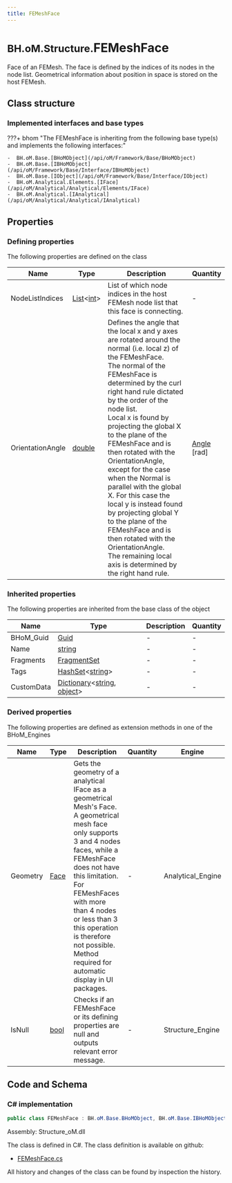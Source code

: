 ```yaml
---
title: FEMeshFace
---
```


# <small>BH.oM.Structure.</small>**FEMeshFace**

Face of an FEMesh. The face is defined by the indices of its nodes in the node list. Geometrical information about position in space is stored on the host FEMesh.

## Class structure

### Implemented interfaces and base types

???+ bhom "The FEMeshFace is inheriting from the following base type(s) and implements the following interfaces:"

    -  BH.oM.Base.[BHoMObject](/api/oM/Framework/Base/BHoMObject)
    -  BH.oM.Base.[IBHoMObject](/api/oM/Framework/Base/Interface/IBHoMObject)
    -  BH.oM.Base.[IObject](/api/oM/Framework/Base/Interface/IObject)
    -  BH.oM.Analytical.Elements.[IFace](/api/oM/Analytical/Analytical/Elements/IFace)
    -  BH.oM.Analytical.[IAnalytical](/api/oM/Analytical/Analytical/IAnalytical)


## Properties



### Defining properties

The following properties are defined on the class

| Name             | Type             | Description      | Quantity         |
|------------------|------------------|------------------|------------------|
| NodeListIndices | [List](https://learn.microsoft.com/en-us/dotnet/api/System.Collections.Generic.List-1?view=netstandard-2.0)&lt;[int](https://learn.microsoft.com/en-us/dotnet/api/System.Int32?view=netstandard-2.0)&gt; | List of which node indices in the host FEMesh node list that this face is connecting. | - |
| OrientationAngle | [double](https://learn.microsoft.com/en-us/dotnet/api/System.Double?view=netstandard-2.0) | Defines the angle that the local x and y axes are rotated around the normal (i.e. local z) of the FEMeshFace.<br>The normal of the FEMeshFace is determined by the curl right hand rule dictated by the order of the node list.<br>Local x is found by projecting the global X to the plane of the FEMeshFace and is then rotated with the OrientationAngle, except for the case when the Normal is parallel with the global X. For this case the local y is instead found by projecting global Y to the plane of the FEMeshFace and is then rotated with the OrientationAngle.<br>The remaining local axis is determined by the right hand rule. | [Angle](/api/oM/Dimensional/Quantities/Attributes/Angle) [rad] |


### Inherited properties
The following properties are inherited from the base class of the object

| Name             | Type             | Description      | Quantity         |
|------------------|------------------|------------------|------------------|
| BHoM_Guid | [Guid](https://learn.microsoft.com/en-us/dotnet/api/System.Guid?view=netstandard-2.0) | - | - |
| Name | [string](https://learn.microsoft.com/en-us/dotnet/api/System.String?view=netstandard-2.0) | - | - |
| Fragments | [FragmentSet](/api/oM/Framework/Base/FragmentSet) | - | - |
| Tags | [HashSet](https://learn.microsoft.com/en-us/dotnet/api/System.Collections.Generic.HashSet-1?view=netstandard-2.0)&lt;[string](https://learn.microsoft.com/en-us/dotnet/api/System.String?view=netstandard-2.0)&gt; | - | - |
| CustomData | [Dictionary](https://learn.microsoft.com/en-us/dotnet/api/System.Collections.Generic.Dictionary-2?view=netstandard-2.0)&lt;[string](https://learn.microsoft.com/en-us/dotnet/api/System.String?view=netstandard-2.0), [object](https://learn.microsoft.com/en-us/dotnet/api/System.Object?view=netstandard-2.0)&gt; | - | - |


### Derived properties

The following properties are defined as extension methods in one of the BHoM_Engines

| Name             | Type             | Description      | Quantity         | Engine           |
|------------------|------------------|------------------|------------------|------------------|
| Geometry | [Face](/api/oM/Dimensional/Geometry/Mesh/Face) | Gets the geometry of a analytical IFace as a geometrical Mesh's Face. A geometrical mesh face only supports 3 and 4 nodes faces, while a FEMeshFace does not have this limitation. For FEMeshFaces with more than 4 nodes or less than 3 this operation is therefore not possible. Method required for automatic display in UI packages. | - | Analytical_Engine |
| IsNull | [bool](https://learn.microsoft.com/en-us/dotnet/api/System.Boolean?view=netstandard-2.0) | Checks if an FEMeshFace or its defining properties are null and outputs relevant error message. | - | Structure_Engine |


## Code and Schema

### C# implementation

``` C# title="C#"
public class FEMeshFace : BH.oM.Base.BHoMObject, BH.oM.Base.IBHoMObject, BH.oM.Base.IObject, BH.oM.Analytical.Elements.IFace, BH.oM.Analytical.IAnalytical
```

Assembly: Structure_oM.dll

The class is defined in C#. The class definition is available on github:

- [FEMeshFace.cs](https://github.com/BHoM/BHoM/blob/develop/Structure_oM/Elements\FEMeshFace.cs)

All history and changes of the class can be found by inspection the history.
